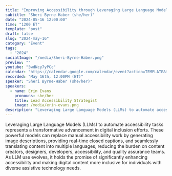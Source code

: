 ```yaml
---
title: "Improving Accessibility through Leveraging Large Language Models (LLMs)"
subtitle: "Sheri Byrne-Haber (she/her)"
date: "2024-05-16 12:00:00"
time: "1200 ET"
template: "post"
draft: false
slug: "2024-may-16"
category: "Event"
tags:
  - "2024"
socialImage: "/media/Sheri-Byrne-Haber.png"
preview: ""
youtube: "5wdNcy7yPCc"
calendar: "https://calendar.google.com/calendar/event?action=TEMPLATE&tmeid=MXY5b2p0NW4zdWljNGVucTRwMXZtZWFiZmQgdGVhbUBhMTF5dGFsa3MuY29t&tmsrc=team%40a11ytalks.com"
recorded: "May 16th, 12:00PM (ET)"
speaker: "Sheri Byrne-Haber (she/her)"
speakers:
  - name: Erin Evans
    pronouns: she/her
    title: Lead Accessibility Strategist
    image: /media/erin-evans.png
description: "Leveraging Large Language Models (LLMs) to automate accessibility tasks represents a transformative advancement in digital inclusion efforts. These powerful models can replace manual accessibility work by generating image descriptions, providing real-time closed captions, and seamlessly translating content into multiple languages, reducing the burden on content creators, designers, developers, accessibility, and quality assurance teams. As LLM use evolves, it holds the promise of significantly enhancing accessibility and making digital content more inclusive for individuals with diverse assistive technology needs."
---
```

Leveraging Large Language Models (LLMs) to automate accessibility tasks represents a transformative advancement in digital inclusion efforts. These powerful models can replace manual accessibility work by generating image descriptions, providing real-time closed captions, and seamlessly translating content into multiple languages, reducing the burden on content creators, designers, developers, accessibility, and quality assurance teams. As LLM use evolves, it holds the promise of significantly enhancing accessibility and making digital content more inclusive for individuals with diverse assistive technology needs. 
